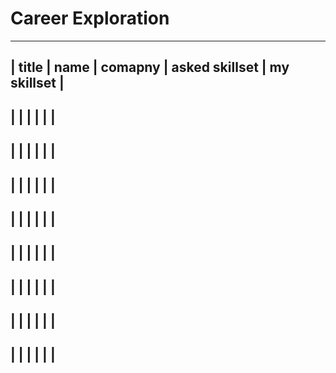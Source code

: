 # Career Exploration

--------
| title | name  |  comapny |  asked skillset |  my skillset  |
--------
|  |   |   |   |    |
--------
|  |   |   |   |    |
---------------------------------------------------
|  |   |   |   |    |
---------------------------------------------------
|  |   |   |   |    |
---------------------------------------------------
|  |   |   |   |    |
---------------------------------------------------
|  |   |   |   |    |
---------------------------------------------------
|  |   |   |   |    |
---------------------------------------------------
|  |   |   |   |    |
---------------------------------------------------
